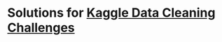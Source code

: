 # Solutions for [Kaggle Data Cleaning Challenges](https://www.kaggle.com/rtatman/data-cleaning-challenge-handling-missing-values)
